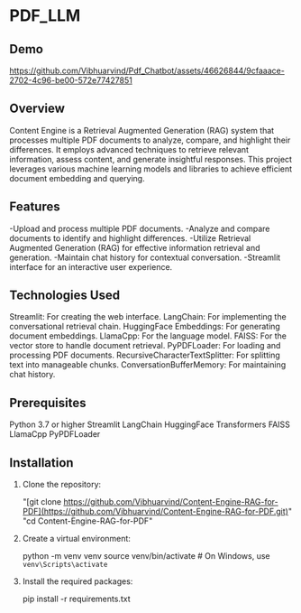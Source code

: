 # PDF_LLM

## Demo

https://github.com/Vibhuarvind/Pdf_Chatbot/assets/46626844/9cfaaace-2702-4c96-be00-572e77427851

## Overview

Content Engine is a Retrieval Augmented Generation (RAG) system that processes multiple PDF documents to analyze, compare, and highlight their differences. It employs advanced techniques to retrieve relevant information, assess content, and generate insightful responses. This project leverages various machine learning models and libraries to achieve efficient document embedding and querying.

## Features

-Upload and process multiple PDF documents.
-Analyze and compare documents to identify and highlight differences.
-Utilize Retrieval Augmented Generation (RAG) for effective information retrieval and generation.
-Maintain chat history for contextual conversation.
-Streamlit interface for an interactive user experience.

## Technologies Used

Streamlit: For creating the web interface.
LangChain: For implementing the conversational retrieval chain.
HuggingFace Embeddings: For generating document embeddings.
LlamaCpp: For the language model.
FAISS: For the vector store to handle document retrieval.
PyPDFLoader: For loading and processing PDF documents.
RecursiveCharacterTextSplitter: For splitting text into manageable chunks.
ConversationBufferMemory: For maintaining chat history.

## Prerequisites

Python 3.7 or higher
Streamlit
LangChain
HuggingFace Transformers
FAISS
LlamaCpp
PyPDFLoader

## Installation
1. Clone the repository:

   "[git clone https://github.com/Vibhuarvind/Content-Engine-RAG-for-PDF](https://github.com/Vibhuarvind/Content-Engine-RAG-for-PDF.git)"
   "cd Content-Engine-RAG-for-PDF"

2. Create a virtual environment:

    python -m venv venv
    source venv/bin/activate  # On Windows, use `venv\Scripts\activate`

3. Install the required packages:

    pip install -r requirements.txt
